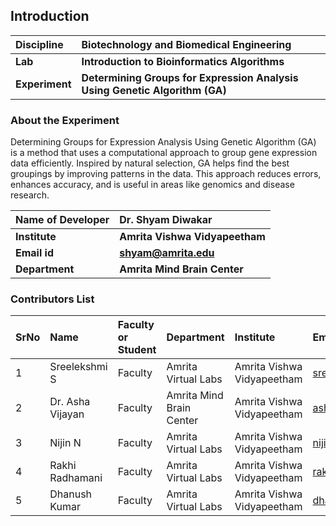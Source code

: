 ## Introduction


<b>Discipline | <b>Biotechnology and Biomedical Engineering
:--|:--|
<b> Lab | <b> Introduction to Bioinformatics Algorithms
<b> Experiment|     <b> Determining Groups for Expression Analysis Using Genetic Algorithm (GA)
### About the Experiment 

Determining Groups for Expression Analysis Using Genetic Algorithm (GA) is a method that uses a computational approach to group gene expression data efficiently. Inspired by natural selection, GA helps find the best groupings by improving patterns in the data. This approach reduces errors, enhances accuracy, and is useful in areas like genomics and disease research.

<b>Name of Developer | <b> Dr. Shyam Diwakar 
:--|:--|
<b> Institute | <b>  Amrita Vishwa Vidyapeetham
<b> Email id|     <b> shyam@amrita.edu 
<b> Department |  <b> Amrita Mind Brain Center  

### Contributors List

SrNo | Name | Faculty or Student | Department| Institute | Email id
:--|:--|:--|:--|:--|:--|
1 | Sreelekshmi S	 | Faculty | Amrita Virtual Labs | Amrita Vishwa Vidyapeetham | sreelekshmis@am.amrita.edu
2 | Dr. Asha Vijayan | Faculty | Amrita Mind Brain Center | Amrita Vishwa Vidyapeetham | ashavijayan@am.amrita.edu
3 | Nijin N | Faculty | Amrita Virtual Labs | Amrita Vishwa Vidyapeetham | nijinn@am.amrita.edu
4 | Rakhi Radhamani | Faculty | Amrita Virtual Labs | Amrita Vishwa Vidyapeetham | rakhir@am.amrita.edu
5 | Dhanush Kumar | Faculty | Amrita Virtual Labs | Amrita Vishwa Vidyapeetham | dhanushkumar@am.amrita.edu 

